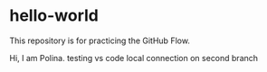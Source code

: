 # hello-world
This repository is for practicing the GitHub Flow.

Hi, I am Polina.
testing vs code local connection on second branch